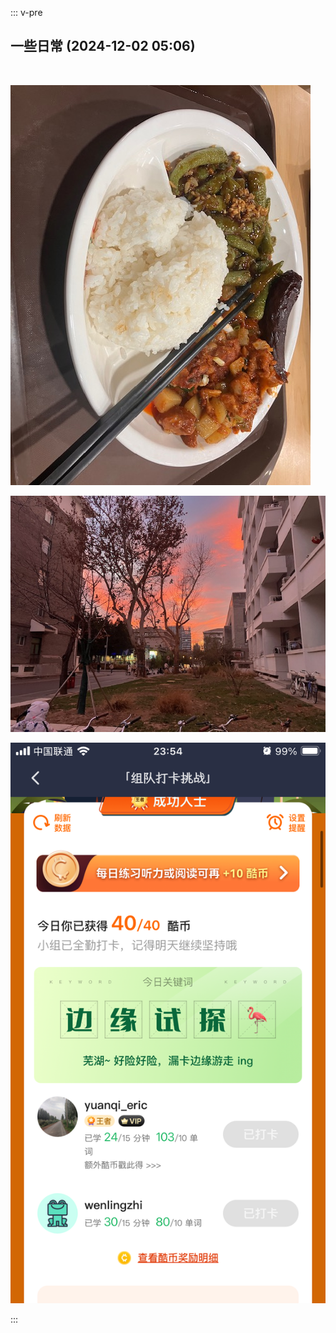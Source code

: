 ::: v-pre

## 一些日常 (2024-12-02 05:06)

﻿



![一些日常-image0](output.assets/image0.jpeg)

![一些日常-image1](output.assets/image1.jpeg)

![一些日常-image2](output.assets/image2.png)


:::